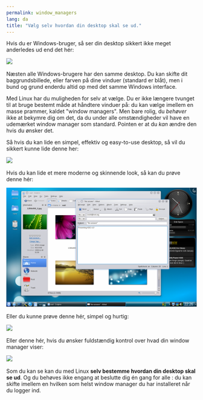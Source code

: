 ```yaml
---
permalink: window_managers
lang: da
title: "Vælg selv hvordan din desktop skal se ud."
---
```


Hvis du er Windows-bruger, så ser din desktop sikkert ikke meget anderledes ud end det hér:

<img src="/img/windows_vista.jpg" />

Næsten alle Windows-brugere har den samme desktop. Du kan skifte dit baggrundsbillede, eller farven på dine vinduer (standard er blåt), men i bund og grund enderdu altid op med det samme Windows interface.

Med Linux har du muligheden for selv at vælge. Du er ikke længere tvunget til at bruge bestemt måde at håndtere vinduer på: du kan vælge imellem en masse prammer, kaldet "window managers". Men bare rolig, du <i>behøver</i> ikke at bekymre dig om det, da du under alle omstændigheder vil have en udemærket window manager som standard. Pointen er at du <i>kan</i> ændre den hvis du ønsker det.

Så hvis du kan lide en simpel, effektiv og easy-to-use desktop, så vil du sikkert kunne lide denne her:

<img src="/img/ubuntu.jpg"/>

Hvis du kan lide et mere moderne og skinnende look, så kan du prøve denne hér:

<img src="/img/kde.png" />

Eller du kunne prøve denne hér, simpel og hurtig:

<img src="/img/xfce.jpg" />

Eller denne hér, hvis du ønsker fuldstændig kontrol over hvad din window manager viser:

<img src="/img/wm.jpg" />

Som du kan se kan du med Linux <b>selv bestemme hvordan din desktop skal se ud</b>. Og du behøves ikke engang at beslutte dig én gang for alle : du kan skifte imellem en hvilken som helst window manager du har installeret når du logger ind.





